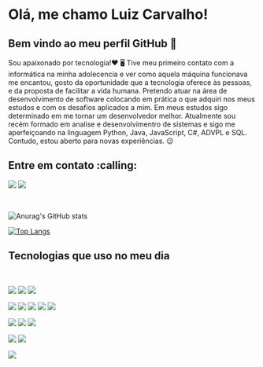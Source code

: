 # Olá, me chamo Luiz Carvalho!
## Bem vindo ao meu perfil GitHub 👋

Sou apaixonado por tecnologia!❤️ 🖥
Tive meu primeiro contato com a informática na minha adolecencia e ver como aquela máquina funcionava me encantou, 
gosto da oportunidade que a tecnologia oferece às pessoas, e da proposta de facilitar a vida humana.
Pretendo atuar na área de desenvolvimento de software colocando em prática o que adquiri nos meus estudos e com os desafios aplicados a mim.
Em meus estudos sigo determinado em me tornar um desenvolvedor melhor.
Atualmente sou recém formado em analise e desenvolvimentro de sistemas e sigo me aperfeiçoando na linguagem Python, Java, JavaScript, C#, ADVPL e SQL.
Contudo, estou aberto para novas experiências. 😉
<div>


<h2/> Entre em contato :calling:</h2>

<div>
 
<a href="https://www.linkedin.com/in/luiz-carvalho-a974a3172" target="_blank"><img src="https://img.shields.io/badge/-LinkedIn-%230077B5?style=for-the-badge&logo=linkedin&logoColor=white" target="_blank"></a>
<a href= "mailto:luiz.fe.carvalho36@gmail.com"><img src="https://img.shields.io/badge/Gmail-D14836?style=for-the-badge&logo=gmail&logoColor=white" target="_blank"></a>

<div style="display: inline_block"></br>

![Anurag's GitHub stats](https://github-readme-stats.vercel.app/api?username=luizcarvalho2000&show_icons=true&theme=tokyonight)

  [![Top Langs](https://github-readme-stats.vercel.app/api/top-langs/?username=luizcarvalho2000&layout=compact)](https://github.com/luizcarvalho2000/github-readme-stats)


<div>
 
  
 
  ## Tecnologias que uso no meu dia

  <div style="display: inline_block"></br>
 
  
  <img src="https://img.shields.io/badge/Python-14354C?style=for-the-badge&logo=python&logoColor=white" target="_blank"></a>
  <img src="https://img.shields.io/badge/C%2B%2B-00599C?style=for-the-badge&logo=c%2B%2B&logoColor=white" target="_blank"></a>
  <img src="https://img.shields.io/badge/C%23-239120?style=for-the-badge&logo=c-sharp&logoColor=white" target="_blank"></a>
  
  
  <img src="https://img.shields.io/badge/JavaScript-F7DF1E?style=for-the-badge&logo=javascript&logoColor=black" target="<_blank"></a>
  <img src="https://img.shields.io/badge/Django-092E20?style=for-the-badge&logo=django&logoColor=green" target="<_blank"></a>
  <img src="https://img.shields.io/badge/HTML-239120?style=for-the-badge&logo=html5&logoColor=white" target="_blank"></a>
  <img src="https://img.shields.io/badge/HTML5-E34F26?style=for-the-badge&logo=html5&logoColor=white" target="_blank"></a>
  <img src="https://img.shields.io/badge/CSS3-1572B6?style=for-the-badge&logo=css3&logoColor=white" target="_blank"></a>

  <img src="https://img.shields.io/badge/MySQL-005C84?style=for-the-badge&logo=mysql&logoColor=white" target="_blank"></a>
  <img src="https://img.shields.io/badge/Microsoft%20SQL%20Server-CC2927?style=for-the-badge&logo=microsoft%20sql%20server&logoColor=white" target="_blank"></a>
  <img src="https://img.shields.io/badge/Xampp-F37623?style=for-the-badge&logo=xampp&logoColor=white" target="_blank"></a>
 
  <img src="https://img.shields.io/badge/Microsoft_Office-D83B01?style=for-the-badge&logo=microsoft-office&logoColor=white" target="_blank"></a>
  <img src="https://img.shields.io/badge/Microsoft_Excel-217346?style=for-the-badge&logo=microsoft-excel&logoColor=white" target="_blank"></a>
  

  <img src="https://img.shields.io/badge/CSS3-1572B6?style=for-the-badge&logo=css3&logoColor=white" target="_blank"></a>
  
  <div>

  

